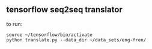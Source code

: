 ## tensorflow seq2seq translator

to run:
```
source ~/tensorflow/bin/activate
python translate.py --data_dir ~/data_sets/eng-fren/
```

